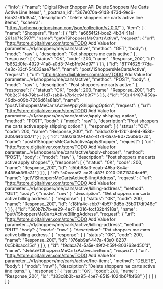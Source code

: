 {
  "info": {
    "name": "Digital River Shopper API Delete Shoppers Me Carts Active Line Items",
    "_postman_id": "367e070a-91d8-473d-96c6-6d531561d8a4",
    "description": "Delete shoppers me carts active line items.",
    "schema": "https://schema.getpostman.com/json/collection/v2.0.0/"
  },
  "item": [
    {
      "name": "Shoppers",
      "item": [
        {
          "id": "a6654f2f-bce2-4b34-91a1-261ab71c597f",
          "name": "getV1ShoppersMeCartsActive",
          "request": {
            "url": "http://store.digitalriver.com/store/TODO Add Value for parameter.../v1/shoppers/me/carts/active",
            "method": "GET",
            "body": {
              "mode": "raw"
            },
            "description": "Get shoppers me carts active."
          },
          "response": [
            {
              "status": "OK",
              "code": 200,
              "name": "Response_200",
              "id": "b652d0fe-4929-41a8-a0d3-74cb1fe94d97"
            }
          ]
        },
        {
          "id": "81174625-77da-4e3c-83cf-54633aae7fe4",
          "name": "postV1ShoppersMeCartsActive",
          "request": {
            "url": "http://store.digitalriver.com/store/TODO Add Value for parameter.../v1/shoppers/me/carts/active",
            "method": "POST",
            "body": {
              "mode": "raw"
            },
            "description": "Post shoppers me carts active."
          },
          "response": [
            {
              "status": "OK",
              "code": 200,
              "name": "Response_200",
              "id": "0b2c514d-79ba-41d7-aab8-a7b4cc94b3f7"
            }
          ]
        },
        {
          "id": "50a44487-858a-49db-b09b-7266d61a81ab",
          "name": "postV1ShoppersMeCartsActiveApplyShippingOption",
          "request": {
            "url": "http://store.digitalriver.com/store/TODO Add Value for parameter.../v1/shoppers/me/carts/active/apply-shipping-option",
            "method": "POST",
            "body": {
              "mode": "raw"
            },
            "description": "Post shoppers me carts active apply shipping option."
          },
          "response": [
            {
              "status": "OK",
              "code": 200,
              "name": "Response_200",
              "id": "c6dcc029-12bf-4e94-958b-a0b0a4b1cd71"
            }
          ]
        },
        {
          "id": "aa031a40-f9a2-4f74-ba7a-807256b9b73d",
          "name": "postV1ShoppersMeCartsActiveApplyShopper",
          "request": {
            "url": "http://store.digitalriver.com/store/TODO Add Value for parameter.../v1/shoppers/me/carts/active/apply-shopper",
            "method": "POST",
            "body": {
              "mode": "raw"
            },
            "description": "Post shoppers me carts active apply shopper."
          },
          "response": [
            {
              "status": "OK",
              "code": 200,
              "name": "Response_200",
              "id": "d5bb68a3-ecab-495a-8c4a-5485ab8f8e31"
            }
          ]
        },
        {
          "id": "c0eaaaf2-ec21-487f-9919-2871830dcdff",
          "name": "getV1ShoppersMeCartsActiveBillingAddress",
          "request": {
            "url": "http://store.digitalriver.com/store/TODO Add Value for parameter.../v1/shoppers/me/carts/active/billing-address",
            "method": "GET",
            "body": {
              "mode": "raw"
            },
            "description": "Get shoppers me carts active billing address."
          },
          "response": [
            {
              "status": "OK",
              "code": 200,
              "name": "Response_200",
              "id": "c18ffa4c-ebb7-4b57-9d5b-25b017df946c"
            }
          ]
        },
        {
          "id": "360b7b7b-ee29-4ec7-8016-fccf32b4918a",
          "name": "putV1ShoppersMeCartsActiveBillingAddress",
          "request": {
            "url": "http://store.digitalriver.com/store/TODO Add Value for parameter.../v1/shoppers/me/carts/active/billing-address",
            "method": "PUT",
            "body": {
              "mode": "raw"
            },
            "description": "Put shoppers me carts active billing address."
          },
          "response": [
            {
              "status": "OK",
              "code": 200,
              "name": "Response_200",
              "id": "076ab9af-447a-43e0-8237-0c5b8cacc15d"
            }
          ]
        },
        {
          "id": "f9daca74-5a5e-49f2-b59f-803263ed50fd",
          "name": "deleteV1ShoppersMeCartsActiveLineItems",
          "request": {
            "url": "http://store.digitalriver.com/store/TODO Add Value for parameter.../v1/shoppers/me/carts/active/line-items",
            "method": "DELETE",
            "body": {
              "mode": "raw"
            },
            "description": "Delete shoppers me carts active line items."
          },
          "response": [
            {
              "status": "OK",
              "code": 200,
              "name": "Response_200",
              "id": "383c8b3b-ea95-4be7-8519-1024b67fbf68"
            }
          ]
        }
      ]
    }
  ]
}